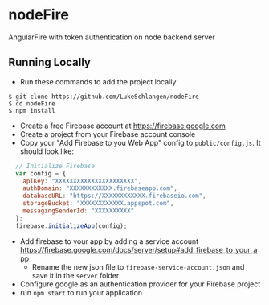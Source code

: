 # nodeFire
AngularFire with token authentication on node backend server

## Running Locally
* Run these commands to add the project locally
```shell
$ git clone https://github.com/LukeSchlangen/nodeFire
$ cd nodeFire
$ npm install
```
* Create a free Firebase account at https://firebase.google.com
* Create a project from your Firebase account console
* Copy your "Add Firebase to you Web App" config to `public/config.js`. It should look like:
```javascript
  // Initialize Firebase
  var config = {
    apiKey: "XXXXXXXXXXXXXXXXXXXXXX",
    authDomain: "XXXXXXXXXXXX.firebaseapp.com",
    databaseURL: "https://XXXXXXXXXXXX.firebaseio.com",
    storageBucket: "XXXXXXXXXXXX.appspot.com",
    messagingSenderId: "XXXXXXXXXX"
  };
  firebase.initializeApp(config);
```
* Add firebase to your app by adding a service account https://firebase.google.com/docs/server/setup#add_firebase_to_your_app
  * Rename the new json file to `firebase-service-account.json` and save it in the `server` folder
* Configure google as an authentication provider for your Firebase project
* run `npm start` to run your application
